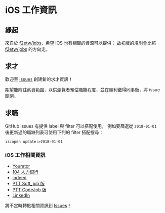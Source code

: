 # iOS 工作資訊

## 緣起
來自於 [f2etw/jobs](https://github.com/f2etw/jobs)，希望 iOS 也有相關的資源可以提供；
故初版的規則會比照 [f2etw/jobs](https://github.com/f2etw/jobs) 的方向走。

## 求才
歡迎至 [Issues](https://github.com/iOSTaiwan/jobs/issues) 創建新的求才資訊！

期望能附註薪資範圍，以供瀏覽者預估職能程度，並在順利徵得同事後，將 issue 關閉。

## 求職
GitHub issues 有提供 label 與 filter 可以搭配使用，
例如要篩選從 `2018-01-01` 後更新過的職缺列表可使用下列的 filter 搭配搜尋：

```
is:open update:>2018-01-01
```

### iOS 工作相關資訊
- [Yourator](https://www.yourator.co/jobs?category[]=11)
- [104 人力銀行](https://www.104.com.tw/jobs/search/?keyword=ios&jobsource=n104bank1&ro=0&order=1)
- [indeed](https://tw.indeed.com/jobs?q=ios&l=)
- [PTT Soft_job 版](https://www.ptt.cc/bbs/Soft_Job/index.html)
- [PTT CodeJob 版](https://www.ptt.cc/bbs/CodeJob/index.html)
- [LinkedIn](https://www.linkedin.com/jobs/search/?keywords=ios&location=全球&locationId=OTHERS.worldwide)

將不定時轉貼相關資訊到 [Issues](https://github.com/iOSTaiwan/jobs/issues)！
